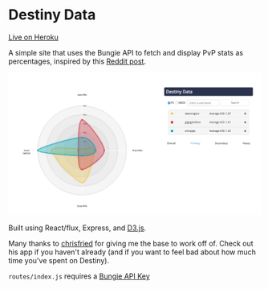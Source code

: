 # Destiny Data

[Live on Heroku](https://destiny-data.herokuapp.com/)

A simple site that uses the Bungie API to fetch and display PvP stats as percentages, inspired by this [Reddit post](https://www.reddit.com/r/CruciblePlaybook/comments/4rp01r/ideal_breakdown_of_kill_types/).

![screenshot](./public/images/chart_shot.png)

Built using React/flux, Express, and [D3.js](https://d3js.org/).

Many thanks to [chrisfried](https://github.com/chrisfried/secret-scrubland) for giving me the base to work off of. Check out his app if you haven't already (and if you want to feel bad about how much time you've spent on Destiny).

`routes/index.js` requires a [Bungie API Key](https://www.bungie.net/en/User/API)
